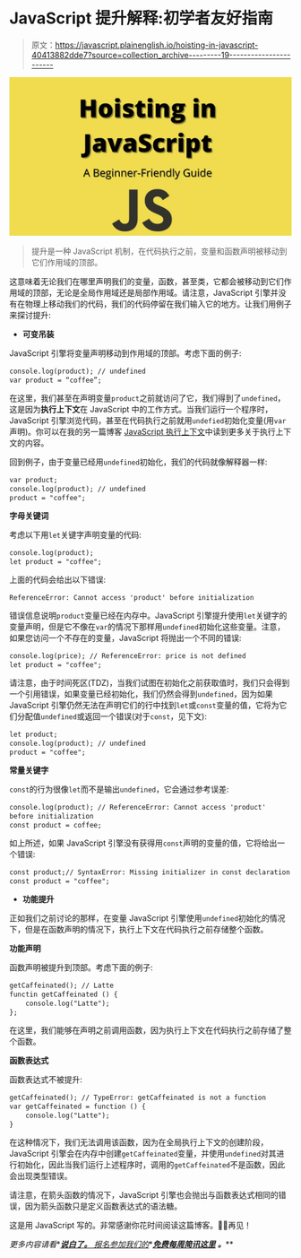 # JavaScript 提升解释:初学者友好指南

> 原文：<https://javascript.plainenglish.io/hoisting-in-javascript-40413882dde7?source=collection_archive---------19----------------------->

![](img/1fc0b1a8ae322bc27b202fea376cde87.png)

> 提升是一种 JavaScript 机制，在代码执行之前，变量和函数声明被移动到它们作用域的顶部。

这意味着无论我们在哪里声明我们的变量，函数，甚至类，它都会被移动到它们作用域的顶部，无论是全局作用域还是局部作用域。请注意，JavaScript 引擎并没有在物理上移动我们的代码，我们的代码停留在我们输入它的地方。让我们用例子来探讨提升:

*   **可变吊装**

JavaScript 引擎将变量声明移动到作用域的顶部。考虑下面的例子:

```
console.log(product); // undefined
var product = “coffee”;
```

在这里，我们甚至在声明变量`product`之前就访问了它，我们得到了`undefined`，这是因为**执行上下文**在 JavaScript 中的工作方式。当我们运行一个程序时，JavaScript 引擎浏览代码，甚至在代码执行之前就用`undefied`初始化变量(用`var`声明)。你可以在我的另一篇博客 [JavaScript 执行上下文](https://theprakashkumar.medium.com/javascript-execution-context-8c62cf88c32a)中读到更多关于执行上下文的内容。

回到例子，由于变量已经用`undefined`初始化，我们的代码就像解释器一样:

```
var product;
console.log(product); // undefined
product = "coffee";
```

**字母关键词**

考虑以下用`let`关键字声明变量的代码:

```
console.log(product); 
let product = "coffee";
```

上面的代码会给出以下错误:

```
ReferenceError: Cannot access 'product' before initialization
```

错误信息说明`product`变量已经在内存中。JavaScript 引擎提升使用`let`关键字的变量声明，但是它不像在`var`的情况下那样用`undefined`初始化这些变量。注意，如果您访问一个不存在的变量，JavaScript 将抛出一个不同的错误:

```
console.log(price); // ReferenceError: price is not defined
let product = "coffee";
```

请注意，由于时间死区(TDZ)，当我们试图在初始化之前获取值时，我们只会得到一个引用错误，如果变量已经初始化，我们仍然会得到`undefined`，因为如果 JavaScript 引擎仍然无法在声明它们的行中找到`let`或`const`变量的值，它将为它们分配值`undefined`或返回一个错误(对于`const`，见下文):

```
let product;
console.log(product); // undefined
product = "coffee";
```

**常量关键字**

`const`的行为很像`let`而不是输出`undefined`，它会通过参考误差:

```
console.log(product); // ReferenceError: Cannot access 'product' before initialization
const product = coffee;
```

如上所述，如果 JavaScript 引擎没有获得用`const`声明的变量的值，它将给出一个错误:

```
const product;// SyntaxError: Missing initializer in const declaration
const product = "coffee";
```

*   **功能提升**

正如我们之前讨论的那样，在变量 JavaScript 引擎使用`undefined`初始化的情况下，但是在函数声明的情况下，执行上下文在代码执行之前存储整个函数。

**功能声明**

函数声明被提升到顶部。考虑下面的例子:

```
getCaffeinated(); // Latte
functin getCaffeinated () {
    console.log("Latte");
};
```

在这里，我们能够在声明之前调用函数，因为执行上下文在代码执行之前存储了整个函数。

**函数表达式**

函数表达式不被提升:

```
getCaffeinated(); // TypeError: getCaffeinated is not a function
var getCaffeinated = function () {
    console.log("Latte");
}
```

在这种情况下，我们无法调用该函数，因为在全局执行上下文的创建阶段，JavaScript 引擎会在内存中创建`getCaffeinated`变量，并使用`undefined`对其进行初始化，因此当我们运行上述程序时，调用的`getCaffeinated`不是函数，因此会出现类型错误。

请注意，在箭头函数的情况下，JavaScript 引擎也会抛出与函数表达式相同的错误，因为箭头函数只是定义函数表达式的语法糖。

这是用 JavaScript 写的。非常感谢你花时间阅读这篇博客。👊🏻再见！

*更多内容请看**[***说白了。*** *报名参加我们的*](http://plainenglish.io/)*[***免费每周简讯这里***](http://newsletter.plainenglish.io/) ***。*****